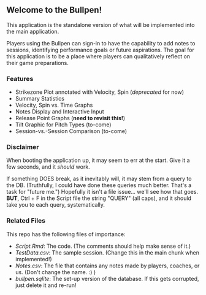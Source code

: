 ## Welcome to the Bullpen!

This application is the standalone version of what will be implemented into the
main application. 

Players using the Bullpen can sign-in to have the capability
to add notes to sessions, identifying performance goals or future aspirations.
The goal for this application is to be a place where players can qualitatively 
reflect on their game preparations.

### Features
- Strikezone Plot annotated with Velocity, Spin (*deprecated* for now)
- Summary Statistics 
- Velocity, Spin vs. Time Graphs
- Notes Display and Interactive Input
- Release Point Graphs (**need to revisit this!**)
- Tilt Graphic for Pitch Types (to-come)
- Session-vs.-Session Comparison (to-come)

### Disclaimer
When booting the application up, it may seem to err at the start.
Give it a few seconds, and it *should* work.

If something DOES break, as it inevitably will, it may stem from a query to the DB.
(Truthfully, I could have done these queries much better. That's a task for "future me.")
Hopefully it isn't a file issue... we'll see how that goes.
**BUT**, Ctrl + F in the Script file the string "QUERY" (all caps), and it should take you
to each query, systematically.

### Related Files

This repo has the following files of importance:
- *Script.Rmd*: The code. (The comments should help make sense of it.)
- *TestData.csv*: The sample session. (Change this in the main chunk when implemented!)
- *Notes.csv*: The file that contains any notes made by players, coaches, or us. (Don't change the name. :) )
- *bullpen.sqlite*: The set-up version of the database. If this gets corrupted, just delete it and re-run!